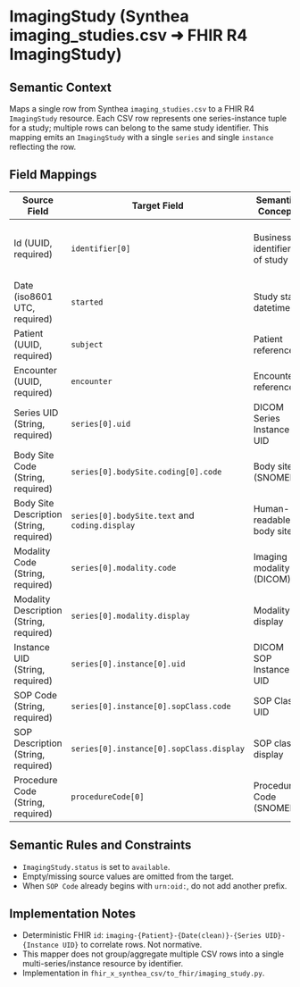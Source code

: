 # ImagingStudy (Synthea imaging_studies.csv ➜ FHIR R4 ImagingStudy)

## Semantic Context
Maps a single row from Synthea `imaging_studies.csv` to a FHIR R4 `ImagingStudy` resource. Each CSV row represents one series-instance tuple for a study; multiple rows can belong to the same study identifier. This mapping emits an `ImagingStudy` with a single `series` and single `instance` reflecting the row.

## Field Mappings
| Source Field | Target Field | Semantic Concept | Transform | Semantic Notes |
|--------------|--------------|------------------|-----------|----------------|
| Id (UUID, required) | `identifier[0]` | Business identifier of study | Create Identifier with `system` = `urn:synthea:imaging_studies`, `value` = Id | FHIR `id` remains separate and may be generated deterministically |
| Date (iso8601 UTC, required) | `started` | Study start datetime | Normalize to ISO 8601 dateTime | Represents when the study began |
| Patient (UUID, required) | `subject` | Patient reference | `Patient/{Patient}` | |
| Encounter (UUID, required) | `encounter` | Encounter reference | `Encounter/{Encounter}` | |
| Series UID (String, required) | `series[0].uid` | DICOM Series Instance UID | Copy | |
| Body Site Code (String, required) | `series[0].bodySite.coding[0].code` | Body site (SNOMED) | Set `system` = `http://snomed.info/sct`, `code` = Body Site Code, `display` = Body Site Description; also set `text` | |
| Body Site Description (String, required) | `series[0].bodySite.text` and `coding.display` | Human-readable body site | Copy | |
| Modality Code (String, required) | `series[0].modality.code` | Imaging modality (DICOM) | Set `system` = `http://dicom.nema.org/resources/ontology/DCM`, `code` = Modality Code, `display` = Modality Description | |
| Modality Description (String, required) | `series[0].modality.display` | Modality display | Copy | |
| Instance UID (String, required) | `series[0].instance[0].uid` | DICOM SOP Instance UID | Copy | |
| SOP Code (String, required) | `series[0].instance[0].sopClass.code` | SOP Class UID | Output Coding with `system` = `urn:ietf:rfc:3986`, `code` = `urn:oid:{SOP Code}` (prefix if missing), `display` = SOP Description | |
| SOP Description (String, required) | `series[0].instance[0].sopClass.display` | SOP class display | Copy | |
| Procedure Code (String, required) | `procedureCode[0]` | Procedure Code (SNOMED) | CodeableConcept with `system` = `http://snomed.info/sct`, `code` = Procedure Code | |

## Semantic Rules and Constraints
- `ImagingStudy.status` is set to `available`.
- Empty/missing source values are omitted from the target.
- When `SOP Code` already begins with `urn:oid:`, do not add another prefix.

## Implementation Notes
- Deterministic FHIR `id`: `imaging-{Patient}-{Date(clean)}-{Series UID}-{Instance UID}` to correlate rows. Not normative.
- This mapper does not group/aggregate multiple CSV rows into a single multi-series/instance resource by identifier.
- Implementation in `fhir_x_synthea_csv/to_fhir/imaging_study.py`.
